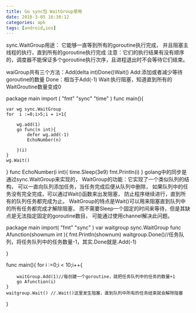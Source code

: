 ```yaml
---
title: Go sync包 WaitGroup使用
date: 2018-3-05 16:30:12
categories: apk
tags: [android,ios]
---
```


sync.WaitGroup用途：
它能够一直等到所有的goroutine执行完成，
并且阻塞主线程的执行，直到所有的goroutine执行完成
注意：它们的执行结果有没有顺序的，调度器不能保证多个goroutine执行次序，且进程退出时不会等待它们结束。

waiGroup共有三个方法：Add(delta int)Done()Wait()
Add:添加或者减少等待goroutine的数量
Done：相当于Add(-1)
Wait:执行阻塞，知道直到所有的WaitGroutine数量变成0


package main 
import (
	"fmt"
	"sync"
	"time"
)
func main(){

	var wg sync.WaitGroup
	for  i :=0;i>5;i = i+1{
	
		wg.add(1)
		go func(n int){
			defer wg.add(-1)
			EchoNumber(n)
				
		}(i)
	}
	wg.Wait()
}
func EchoNumber(i int){
	time.Sleep(3e9)
	fmt.Println(i)
}
golang中的同步是通过sync.WaitGroup来实现的，
WaitGroup的功能：它实现了一个类似队列的结构，
可以一直向队列添加任务，当任务完成后便从队列中删除，
如果队列中的任务没有完全完成，可以通过Wait()函数来出发阻塞，
防止程序继续进行，直到所有的队列任务都完成为止。
WaitGroup的特点是Wait()可以用来阻塞直到队列中的所有任务都完成才解除阻塞，
而不需要Sleep一个固定的时间来等待，但是其缺点是无法指定固定的goroutine数目，
可能通过使用channel解决此问题。



package main
import(
	"fmt"
	"sync"
)
var waitgroup sync.WaitGroup
func Afunction(shownum int ){
	fmt.Println(shownum)
	waitgroup.Done()//任务队列，将任务队列中的任务数量-1，其实.Done就是.Add(-1)

}

func main(){
	for i :=0;i < 10;i++{
	
		waitGroup.Add(1)//每创建一个goroutine，就把任务队列中的任务的数量+1
		go Afunction(i)
	}
	waitgroup.Wait() //.Wait()这里发生阻塞，直到队列中所有的任务结束就会解除阻塞
}